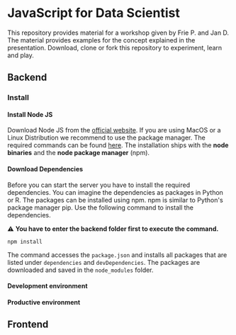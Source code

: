# JavaScript for Data Scientist

This repository provides material for a workshop given by Frie P. and Jan D. The material provides examples for the concept explained in the presentation. Download, clone or fork this repository to experiment, learn and play.

## Backend

### Install

#### Install Node JS

Download Node JS from the [official website](https://nodejs.org/en/download/). If you are using MacOS or a Linux Distribution we recommend to use the package manager. The required commands can be found [here](https://nodejs.org/en/download/package-manager/). The installation ships with the **node binaries** and the **node package manager** (npm).

#### Download Dependencies

Before you can start the server you have to install the required dependencies. You can imagine the dependencies as packages in Python or R. The packages can be installed using npm. npm is similar to Python's package manager pip. Use the following command to install the dependencies. 

:warning: **You have to enter the backend folder first to execute the command.** 

```
npm install
```

The command accesses the `package.json` and installs all packages that are listed under `dependencies` and `devDependencies`. The packages are downloaded and saved in the `node_modules` folder.



#### Development environment



#### Productive environment


## Frontend